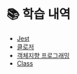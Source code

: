 # 📚 학습 내역

- [Jest](https://github.com/SE0115/TIL/blob/main/study/Jest.md)
- [클로저](https://github.com/SE0115/TIL/blob/main/study/%ED%81%B4%EB%A1%9C%EC%A0%80.md)
- [객체지향 프로그래밍](https://github.com/SE0115/TIL/blob/main/study/%EA%B0%9D%EC%B2%B4%EC%A7%80%ED%96%A5%20%ED%94%84%EB%A1%9C%EA%B7%B8%EB%9E%98%EB%B0%8D.md)
- [Class](https://github.com/SE0115/TIL/blob/main/study/Class.md)
